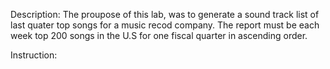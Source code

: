 Description: The proupose of this lab, was to generate a sound track list of last quater top songs for a music recod company. The report must be each week top 200 songs in the U.S for one fiscal quarter in ascending order.

Instruction:
